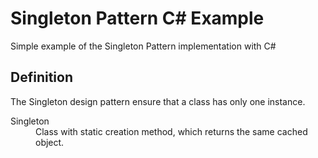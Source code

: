 # Singleton Pattern C# Example
Simple example of the Singleton Pattern implementation with C#

## Definition
The Singleton design pattern ensure that a class has only one instance.

<dl>
  <dt>Singleton</dt>
  <dd>Class with static creation method, which returns the same cached object.</dd>
</dl>
